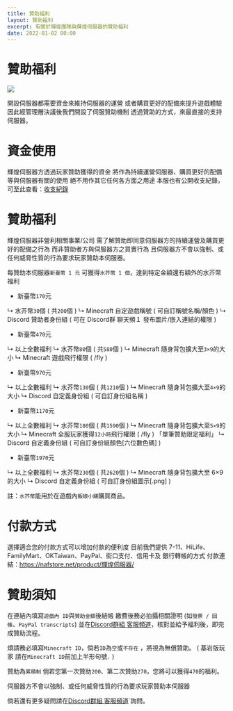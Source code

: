 ```yaml
---
title: 贊助福利
layout: 贊助福利
excerpt: 有關於輝煌團隊與輝煌伺服器的贊助福利
date: 2022-01-02 00:00
---
```


# 贊助福利

![](https://media.discordapp.net/attachments/596718421966716928/971190210928992267/AddText_05-04-06.36.35.png)


開設伺服器都需要資金來維持伺服器的運營
或者購買更好的配備來提升遊戲體驗
因此經管理層決議後我們開設了伺服贊助機制
透過贊助的方式，來最直接的支持伺服器。



# 資金使用

輝煌伺服器方透過玩家贊助獲得的資金
將作為持續運營伺服器、購買更好的配備等與伺服器有關的使用
絕不用作其它任何各方面之用途
本服也有公開收支紀錄，可至此查看：<a href="https://www.brilliantw.net/收支紀錄">收支紀錄</a>



# 贊助福利

輝煌伺服器非營利相關事業/公司
需了解贊助即同意伺服器方的持續運營及購買更好的配備之行為
而非贊助者方與伺服器方之買賣行為
且伺服器方不會以強制、或任何威脅性質的行為要求玩家贊助本伺服器。

每贊助本伺服器` 新臺幣 1 元 `
可獲得` 水芥幣 1 個 `，達到特定金額還有額外的水芥幣福利


- 新臺幣` 170 `元

↳ 水芥幣` 30 `個 ( 共` 200 `個 ) 
↳ Minecraft 自定遊戲稱號 ( 可自訂稱號名稱/顏色 ) 
↳ Discord 贊助者身份組 ( 可在 Discord群 聊天頻１ 發布圖片/嵌入連結的權限 ) 


- 新臺幣` 470 `元

↳ 以上全數福利 
↳ 水芥幣` 80 `個 ( 共` 580 `個 ) 
↳ Minecraft 隨身背包擴大至` 3×9 `的大小 
↳ Minecraft 遊戲飛行權限 ( /fly ) 


- 新臺幣` 970 `元

↳ 以上全數福利
↳ 水芥幣` 130 `個 ( 共` 1210 `個 ) 
↳ Minecraft 隨身背包擴大至` 4×9 `的大小 
↳ Discord 自定義身份組 ( 可自訂身份組名稱 ) 


- 新臺幣` 1170 `元

↳ 以上全數福利 
↳ 水芥幣` 180 `個 ( 共` 1590 `個 ) 
↳ Minecraft 隨身背包擴大至` 5×9 `的大小 
↳ Minecraft 全服玩家獲得` 12小時 `飛行權限 ( /fly ) 「單筆贊助限定福利」
↳ Discord 自定義身份組 ( 可自訂身份組顏色[六位數色碼] ) 


- 新臺幣` 1970 `元

↳ 以上全數福利 
↳ 水芥幣` 230 `個 ( 共` 2620 `個 ) 
↳ Minecraft 隨身背包擴大至 6×9 的大小 
↳ Discord 自定義身份組 ( 可自訂身份組圖示[.png] ) 


註：` 水芥幣 `能用於在遊戲內` 飯娘小舖 `購買商品。



# 付款方式

選擇適合您的付款方式可以增加付款的便利度
目前我們提供
7-11、HiLife、FamilyMart、OKTaiwan、PayPal、街口支付、信用卡及 銀行轉帳的方式
付款連結：https://nafstore.net/product/輝煌伺服器/



# 贊助須知

在連結內填寫` 遊戲內 ID `與` 贊助金額 `後結帳
繳費後務必拍攝相關證明 (如` 發票 / 回條 `、` PayPal transcripts `) 
並在<a href="https://discord.com/invite/5MHGpAFGEN">Discord群組 客服頻道</a>，核對並給予福利後，即完成贊助流程。

煩請務必填寫` Minecraft ID `，倘若` ID `為` 空 `或` 不存在 ` ，將視為無償贊助。
(  基岩版玩家 請在` Minecraft ID `前加上半形句號` . ` )

贊助為` 累積制 ` 
倘若您第一次贊助` 200 `、第二次贊助` 270 `，您將可以獲得` 470 `的福利。

伺服器方不會以強制、或任何威脅性質的行為要求玩家贊助本伺服器

倘若還有更多疑問請在<a href="https://discord.com/invite/5MHGpAFGEN">Discord群組 客服頻道</a>`詢問。
